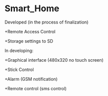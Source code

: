 # Smart_Home
<p>Developed (in the process of finalization)</p>
<p>+Remote Access Control</p>
<p>+Storage settings to SD</p>
<p>In developing:</p>
<p>+Graphical interfacе (480х320 no touch screen)</p>
<p>+Stick Control</p>
<p>+Alarm (GSM notification)</p>
<p>+Remote control (sms control)</p>
